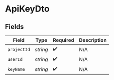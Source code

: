 # ApiKeyDto


## Fields

| Field              | Type               | Required           | Description        |
| ------------------ | ------------------ | ------------------ | ------------------ |
| `projectId`        | *string*           | :heavy_check_mark: | N/A                |
| `userId`           | *string*           | :heavy_check_mark: | N/A                |
| `keyName`          | *string*           | :heavy_check_mark: | N/A                |